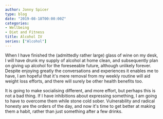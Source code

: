 ```yaml
---
author: Jonny Spicer
type: blog
date: "2019-08-18T00:00:00Z"
categories:
- Wellbeing
- Diet and Fitness
title: Alcohol IV
series: ["Alcohol"]
---
```

When I have finished the (admittedly rather large) glass of wine on my desk, I will
have drunk my supply of alcohol at home clean, and subsequently plan on giving up alcohol
for the foreseeable future, although unlikely forever. Despite enjoying greatly the conversations and experiences it enables me to have, I am hopeful that it's mere removal
from my weekly routine will aid weight loss efforts, and there will surely be other health
benefits too.

It is going to make socialising different, and more effort, but perhaps this is not a bad thing. If I have inhibitions about expressing something, I am going to have to overcome
them while stone cold sober. Vulnerability and radical honesty are the orders of the day,
and now it's time to get better at making them a habit, rather than just something after a
few drinks.
